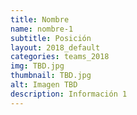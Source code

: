 ```yaml
---
title: Nombre
name: nombre-1
subtitle: Posición
layout: 2018_default
categories: teams_2018
img: TBD.jpg
thumbnail: TBD.jpg
alt: Imagen TBD
description: Información 1
---
```

